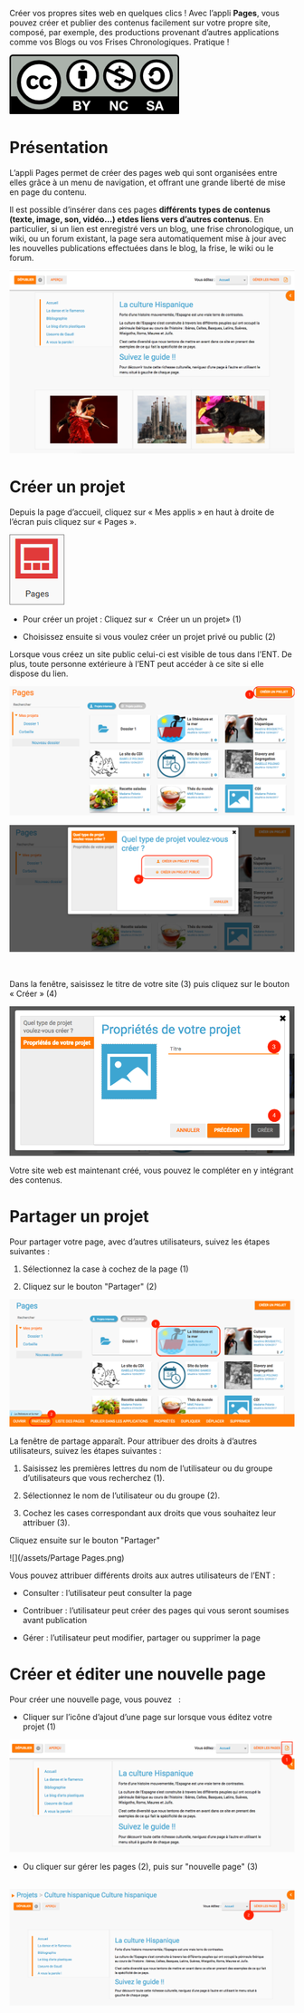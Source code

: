 Créer vos propres sites web en quelques clics ! Avec l’appli **Pages**, vous pouvez créer et publier des contenus facilement sur votre propre site, composé, par exemple, des productions provenant d’autres applications comme vos Blogs ou vos Frises Chronologiques. Pratique !

![](../../wp-content/uploads/2015/03/CC-BY-NC-SA-3.0-FR-300x105.png)

Présentation
============

L’appli Pages permet de créer des pages web qui sont organisées entre elles grâce à un menu de navigation, et offrant une grande liberté de mise en page du contenu.

Il est possible d’insérer dans ces pages **différents **types de contenus** (**texte, image, son, vidéo…) et**des liens vers d’autres contenus**. En particulier, si un lien est enregistré vers un blog, une frise chronologique, un wiki, ou un forum existant, la page sera automatiquement mise à jour avec les nouvelles publications effectuées dans le blog, la frise, le wiki ou le forum.

![](../../wp-content/uploads/2017/04/Captures-Pages-1.png)

Créer un projet
===============

Depuis la page d’accueil, cliquez sur « Mes applis » en haut à droite de l’écran puis cliquez sur « Pages ».

![](../../wp-content/uploads/2016/01/pages1.png)

-   Pour créer un projet : Cliquez sur «  Créer un un projet» (1)

-   Choisissez ensuite si vous voulez créer un projet privé ou public (2)

Lorsque vous créez un site public celui-ci est visible de tous dans l’ENT. De plus, toute personne extérieure à l’ENT peut accéder à ce site si elle dispose du lien.

![](../../wp-content/uploads/2017/04/Captures-Pages-2.png)

![](../../wp-content/uploads/2017/04/Capture-Pages-3.png)

 

Dans la fenêtre, saisissez le titre de votre site (3) puis cliquez sur le bouton « Créer » (4)

![](../../wp-content/uploads/2017/04/Captures-Pages-4.png)

Votre site web est maintenant créé, vous pouvez le compléter en y intégrant des contenus.

Partager un projet
==================

Pour partager votre page, avec d’autres utilisateurs, suivez les étapes suivantes :

1.  Sélectionnez la case à cochez de la page (1)

2.  Cliquez sur le bouton "Partager" (2)

![](../../wp-content/uploads/2017/04/Captures-Pages-5.png)

La fenêtre de partage apparaît. Pour attribuer des droits à d’autres utilisateurs, suivez les étapes suivantes :

1.  Saisissez les premières lettres du nom de l’utilisateur ou du groupe d’utilisateurs que vous recherchez (1).

2.  Sélectionnez le nom de l’utilisateur ou du groupe (2).

3.  Cochez les cases correspondant aux droits que vous souhaitez leur attribuer (3).

Cliquez ensuite sur le bouton "Partager"

![](/assets/Partage Pages.png)

Vous pouvez attribuer différents droits aux autres utilisateurs de l’ENT :

-   Consulter : l’utilisateur peut consulter la page

-   Contribuer : l’utilisateur peut créer des pages qui vous seront soumises avant publication

-   Gérer : l’utilisateur peut modifier, partager ou supprimer la page

Créer et éditer une nouvelle page
=================================

Pour créer une nouvelle page, vous pouvez   :

-   Cliquer sur l’icône d’ajout d’une page sur lorsque vous éditez votre projet (1)

![](../../wp-content/uploads/2017/04/Captures-Pages-6.png)

-   Ou cliquer sur gérer les pages (2), puis sur "nouvelle page" (3)

 ![](../../wp-content/uploads/2017/04/Capture-Pages-7.png)
